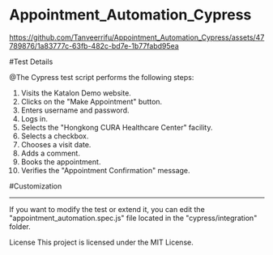 # Appointment_Automation_Cypress




https://github.com/Tanveerrifu/Appointment_Automation_Cypress/assets/47789876/1a83777c-63fb-482c-bd7e-1b77fabd95ea


#Test Details

@The Cypress test script performs the following steps:

1. Visits the Katalon Demo website.
2. Clicks on the "Make Appointment" button.
3. Enters username and password.
4. Logs in.
5. Selects the "Hongkong CURA Healthcare Center" facility.
6. Selects a checkbox.
7. Chooses a visit date.
8. Adds a comment.
9. Books the appointment.
10. Verifies the "Appointment Confirmation" message.


#Customization
**********
If you want to modify the test or extend it, you can edit the "appointment_automation.spec.js" file located in the "cypress/integration" folder.

License
This project is licensed under the MIT License.
